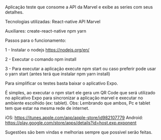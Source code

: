 Aplicação teste que consome a API da Marvel e exibe as series com seus detalhes.

Tecnologias utilizadas:
React-native
API Marvel

Auxiliares:
create-react-native
npm
yarn

Passos para o funcionamento:

1 - Instalar o nodejs https://nodejs.org/en/

2 - Executar o comando npm install

3 - Para executar a aplicação execute npm start ou caso preferir pode usar o yarn start (antes terá que instalar npm yarn install)

Para simplificar os testes basta baixar o aplicativo Expo.

É simples, ao executar o npm start ele gera um QR Code que será utilizado no aplicativo Expo para sincronizar a aplicação marvel e executar no ambiente escolhido (ex: tablet). Obs: Lembrando que ambos, Pc e tablet tem que estar na mesma rede de internet.

iOS: https://itunes.apple.com/app/apple-store/id982107779
Android: https://play.google.com/store/apps/details?id=host.exp.exponent


Sugestões são bem vindas e melhorias sempre que possivel serão feitas.




